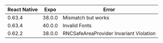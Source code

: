 | React Native | Expo   | Error                                   |
|--------------|--------|-----------------------------------------|
| 0.63.4       | 38.0.0 | Mismatch but works                      |
| 0.63.4       | 40.0.0 | Invalid Fonts                           |
| 0.62.2       | 38.0.0 | RNCSafeAreaProvider Invariant Violation |